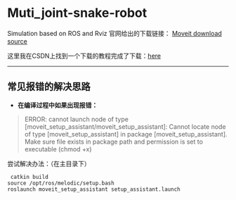 # Muti_joint-snake-robot
Simulation based on ROS and Rviz
官网给出的下载链接：
[Moveit download source](https://moveit.ros.org/install/source/)

这里我在CSDN上找到一个下载的教程完成了下载：[here](https://blog.csdn.net/qq_38156743/article/details/124131919)
***
## 常见报错的解决思路

- **在编译过程中如果出现报错：**
> ERROR: cannot launch node of type [moveit_setup_assistant/moveit_setup_assistant]: Cannot locate node of type [moveit_setup_assistant] in package [moveit_setup_assistant]. Make sure file exists in package path and permission is set to executable (chmod +x)

尝试解决办法：（在主目录下）

     catkin build 
    source /opt/ros/melodic/setup.bash
    roslaunch moveit_setup_assistant setup_assistant.launch

